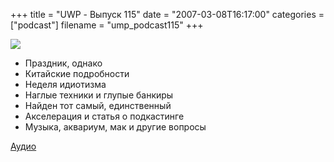 +++
title = "UWP - Выпуск 115"
date = "2007-03-08T16:17:00"
categories = ["podcast"]
filename = "ump_podcast115"
+++

![](https://podcast.umputun.com/images/uwp/uwp115.gif)

- Праздник, однако
- Китайские подробности
- Неделя идиотизма
- Наглые техники и глупые банкиры
- Найден тот самый, единственный
- Акселерация и статья о подкастинге
- Музыка, аквариум, мак и другие вопросы

[Аудио](https://podcast.umputun.com/media/ump_podcast115.mp3)
<audio src="https://podcast.umputun.com/media/ump_podcast115.mp3" preload="none">